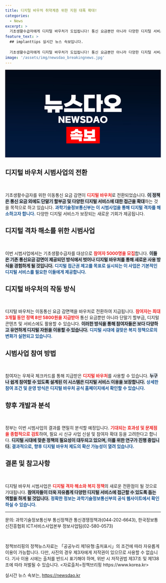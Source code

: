 ```yaml
---
title: 디지털 바우처 취약계층 위한 지원 대폭 확대!
categories:
  - News
excerpt: >
  기초생활수급자에게 디지털 바우처가 도입됩니다! 통신 요금뿐만 아니라 다양한 디지털 서비스도 이용 가능, 참여자 5000명 모집 중. 디지털 격차 해소를 위한 혁신적인 복지 정책에 주목하세요!
feature_text: >
  ## implanttips 실시간 뉴스 속보입니다.

  기초생활수급자에게 디지털 바우처가 도입됩니다! 통신 요금뿐만 아니라 다양한 디지털 서비스도 이용 가능, 참여자 5000명 모집 중. 디지털 격차 해소를 위한 혁신적인 복지 정책에 주목하세요!
image: '/assets/img/newsdao_breakingnews.jpg'
---
```


<p><img src="/assets/img/newsdao_breakingnews.jpg" alt="implanttips 속보" /></p>

<h2 data-ke-size="size26">디지털 바우처 시범사업의 전환</h2>

<p data-ke-size="size16">&nbsp;</p>  

<p>기초생활수급자를 위한 이동통신 요금 감면이 <b><span style="color: #ee2323;">디지털 바우처</span></b>로 전환되었습니다. <b><span style="background-color: #21538527;">이 정책은 통신 요금 외에도 단말기 할부금 및 다양한 디지털 서비스에 대한 접근을 확대</span></b>하는 것을 목적으로 하고 있습니다. <b><span style="color: #1a5490;">과학기술정보통신부는 이 시범사업을 통해 디지털 격차를 해소하고자 합니다.</span></b> 다양한 디지털 서비스가 보장되는 새로운 기회가 제공됩니다.</p>

<h2 data-ke-size="size26">디지털 격차 해소를 위한 시범사업</h2>

<p data-ke-size="size16">&nbsp;</p>  

<p>이번 시범사업에서는 기초생활수급자를 대상으로 <b><span style="color: #ee2323;">참여자 5000명을 모집</span></b>합니다. <b><span style="background-color: #21538527;">이들은 기존 통신요금 감면이 제공되던 방식에서 벗어나 디지털 바우처를 통해 새로운 사용 방식을 경험하게 될 것입니다.</span></b> <b><span style="color: #1a5490;">디지털 접근권 제고를 목표로 실시되는 이 사업은 기본적인 디지털 서비스를 필요한 이들에게 제공합니다.</span></b></p>

<h2 data-ke-size="size26">디지털 바우처의 작동 방식</h2>

<p data-ke-size="size16">&nbsp;</p>  

<p>디지털 바우처는 이동통신 요금 감면액을 바우처로 전환하여 지급됩니다. <b><span style="color: #ee2323;">참여자는 최대 3개월 동안 정액 8만 5800원을 지급받아</span></b> 통신 요금뿐만 아니라 단말기 할부금, 디지털 콘텐츠 및 서비스에도 활용할 수 있습니다. <b><span style="background-color: #21538527;">이러한 방식을 통해 참여자들은 보다 다양하고 유연하게 디지털 자원을 이용할 수 있습니다.</span></b> <b><span style="color: #1a5490;">디지털 시대에 걸맞은 복지 정책으로의 변화가 실현되고 있습니다.</span></b></p>

<h2 data-ke-size="size26">시범사업 참여 방법</h2>

<p data-ke-size="size16">&nbsp;</p>  

<p>참여자는 우체국 체크카드를 통해 지급받은 <b><span style="color: #ee2323;">디지털 바우처</span></b>를 사용할 수 있습니다. <b><span style="background-color: #21538527;">누구나 쉽게 참여할 수 있도록 설계된 이 시스템은 디지털 서비스 이용을 보장합니다.</span></b> <b><span style="color: #1a5490;">상세한 참여 조건 및 운영 방식은 디지털 바우처 공식 홈페이지에서 확인할 수 있습니다.</span></b></p>

<h2 data-ke-size="size26">향후 개발과 분석</h2>

<p data-ke-size="size16">&nbsp;</p>  

<p>정부는 이번 시범사업의 결과를 면밀히 분석할 예정입니다. <b><span style="color: #ee2323;">기대되는 효과성 및 문제점을 종합적으로 검토</span></b>하여, 필요 시 신규 사업 신설 및 참여자 확대 등을 고려한다고 합니다. <b><span style="background-color: #21538527;">디지털 시대에 맞춘 정책의 필요성이 대두되고 있으며, 이를 위한 연구가 진행 중입니다.</span></b> <b><span style="color: #1a5490;">결과적으로, 향후 디지털 바우처 제도의 확산 가능성이 열려 있습니다.</span></b></p>

<h2 data-ke-size="size26">결론 및 참고사항</h2>

<p data-ke-size="size16">&nbsp;</p>  

<p>디지털 바우처 시범사업은 <b><span style="color: #ee2323;">디지털 격차 해소와 복지 정책</span></b>의 새로운 전환점이 될 것으로 기대됩니다. <b><span style="background-color: #21538527;">참여자들이 더욱 자유롭게 다양한 디지털 서비스에 접근할 수 있도록 돕는 역할을 하게 될 것입니다.</span></b> <b><span style="color: #1a5490;">정확한 정보는 과학기술정보통신부의 공식 웹사이트에서 확인하실 수 있습니다.</span></b></p>

<hr/>  

<p data-ke-size="size16">문의: 과학기술정보통신부 통신정책관 통신경쟁정책과(044-202-6643), 한국정보통신진흥협회 ICT서비스사업본부 정보사업팀(02-580-0573)</p>  

<p data-ke-size="size16">&nbsp;</p>  

<p data-ke-size="size16">정책브리핑의 정책뉴스자료는 「공공누리 제1유형:출처표시」의 조건에 따라 자유롭게 이용이 가능합니다. 다만, 사진의 경우 제3자에게 저작권이 있으므로 사용할 수 없습니다. 기사 이용 시에는 출처를 반드시 표기해야 하며, 위반 시 저작권법 제37조 및 제138조에 따라 처벌될 수 있습니다. <자료출처=정책브리핑 https://www.korea.kr></p>  
실시간 뉴스 속보는, <a href="https://newsdao.kr" rel="dofollow">https://newsdao.kr</a>



